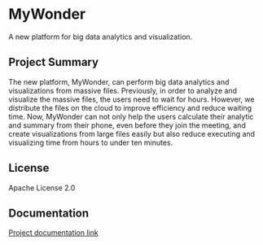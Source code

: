 # MyWonder
A new platform for big data analytics and visualization. 

## Project Summary
The new platform, MyWonder, can perform big data analytics and visualizations from massive files. Previously, in order to analyze and visualize the massive files, the users need to wait for hours. However, we distribute the files on the cloud to improve efficiency and reduce waiting time. Now, MyWonder can not only help the users calculate their analytic and summary from their phone, even before they join the meeting, and create visualizations from large files easily but also reduce executing and visualizing time from hours to under ten minutes. 

## License
Apache License 2.0

## Documentation
[Project documentation link](https://joykuan.github.io/MyWonder/)
